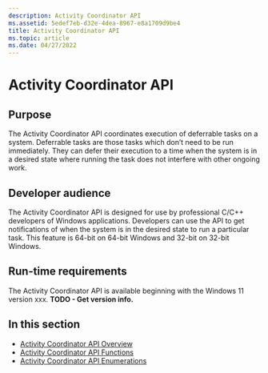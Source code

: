 ```yaml
---
description: Activity Coordinator API
ms.assetid: 5edef7eb-d32e-4dea-8967-e8a1709d9be4
title: Activity Coordinator API
ms.topic: article
ms.date: 04/27/2022
---
```


# Activity Coordinator API

## Purpose

The Activity Coordinator API coordinates execution of deferrable tasks on a system. Deferrable tasks are those tasks which don’t need to be run immediately. They can defer their execution to a time when the system is in a desired state where running the task does not interfere with other ongoing work.

## Developer audience

The Activity Coordinator API is designed for use by professional C/C++ developers of Windows applications. Developers can use the API to get notifications of when the system is in the desired state to run a particular task. This feature is 64-bit on 64-bit Windows and 32-bit on 32-bit Windows.

## Run-time requirements

The Activity Coordinator API is available beginning with the Windows 11 version xxx. **TODO - Get version info.**

## In this section

- [Activity Coordinator API Overview](activity-coordinator-api-overview.md)
- [Activity Coordinator API Functions](activity-coordinator-api-functions.md)
- [Activity Coordinator API Enumerations](activity-coordinator-api-enumerations.md)
